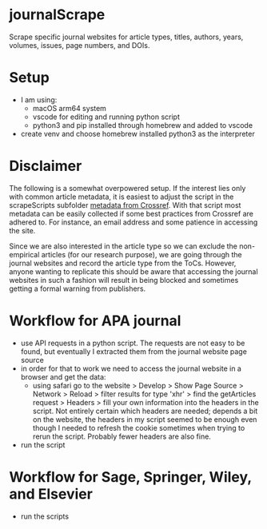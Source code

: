 
# journalScrape

Scrape specific journal websites for article types, titles, authors, years, volumes, issues, page numbers, and DOIs. 

# Setup
- I am using: 
  - macOS arm64 system
  - vscode for editing and running python script
  - python3 and pip installed through homebrew and added to vscode
- create venv and choose homebrew installed python3 as the interpreter

# Disclaimer
The following is a somewhat overpowered setup. If the interest lies only with common article metadata, it is easiest to adjust the script in the scrapeScripts subfolder [metadata from Crossref](scrapeScripts/getCitationCountFromCrossref.py). With that script most metadata can be easily collected if some best practices from Crossref are adhered to. For instance, an email address and some patience in accessing the site.

Since we are also interested in the article type so we can exclude the non-empirical articles (for our research purpose), we are going through the journal websites and record the article type from the ToCs. However, anyone wanting to replicate this should be aware that accessing the journal websites in such a fashion will result in being blocked and sometimes getting a formal warning from publishers.

# Workflow for APA journal
- use API requests in a python script. The requests are not easy to be found, but eventually I extracted them from the journal website page source
- in order for that to work we need to access the journal website in a browser and get the data:
  - using safari go to the website > Develop > Show Page Source > Network > Reload > filter results for type 'xhr' > find the getArticles request > Headers > fill your own information into the headers in the script. Not entirely certain which headers are needed; depends a bit on the website, the headers in my script seemed to be enough even though I needed to refresh the cookie sometimes when trying to rerun the script. Probably fewer headers are also fine.
- run the script

# Workflow for Sage, Springer, Wiley, and Elsevier
- run the scripts
